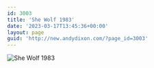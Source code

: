 ```yaml
---
id: 3003
title: 'She Wolf 1983'
date: '2023-03-17T13:45:36+00:00'
layout: page
guid: 'http://new.andydixon.com/?page_id=3003'
---
```


![She Wolf 1983](https://i0.wp.com/assets.g8x2.ldn.idrivee2-23.com/posters/She%20Wolf%201983%2001.jpg?w=1200&ssl=1 "She Wolf 1983")